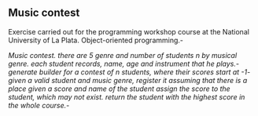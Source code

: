 ## Music contest


Exercise carried out for the programming workshop course at the National University of La Plata. Object-oriented programming.-

*Music contest. there are 5 genre and number of students n by musical genre.
each student records, name, age and instrument that he plays.-
generate builder for a contest of n students, where their scores start at -1-
given a valid student and music genre, register it assuming that there is a place
given a score and name of the student assign the score to the student, which may not exist.
return the student with the highest score in the whole course.-*

